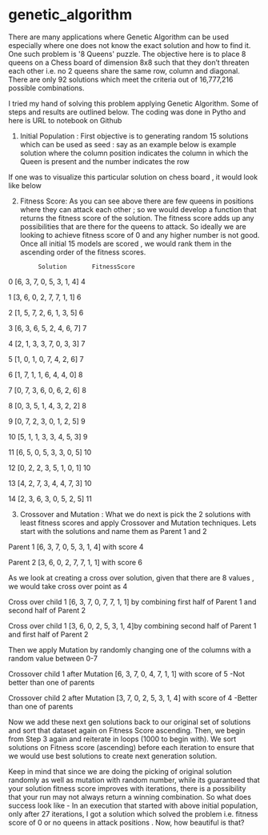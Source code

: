 # genetic_algorithm
 There are many applications where Genetic Algorithm can be used especially where one does not know the exact solution and how to find it. One such problem is '8 Queens' puzzle. The objective here is to place 8 queens on a Chess board of dimension 8x8 such that they don’t threaten each other i.e. no 2 queens share the same row, column and diagonal. There are only 92 solutions which meet the criteria out of 16,777,216 possible combinations.

 I tried my hand of solving this problem applying Genetic Algorithm. Some of steps and results are outlined below. The coding was done in Pytho and here is URL to notebook on Github

 1. Initial Population : First objective is to generating random 15 solutions which can be used as seed : say as an example below is example solution where the column position indicates the column in which the Queen is present and the number indicates the row


If one was to visualize this particular solution on chess board , it would look like below

2. Fitness Score: As you can see above there are few queens in positions where they can attack each other ; so we would develop a function that returns the fitness score of the solution. The fitness score adds up any possibilities that are there for the queens to attack. So ideally we are looking to achieve fitness score of 0 and any higher number is not good. Once all initial 15 models are scored , we would rank them in the ascending order of the fitness scores.

            Solution       FitnessScore

0  [6, 3, 7, 0, 5, 3, 1, 4]            4

1  [3, 6, 0, 2, 7, 7, 1, 1]            6

2  [1, 5, 7, 2, 6, 1, 3, 5]            6

3  [6, 3, 6, 5, 2, 4, 6, 7]            7

4  [2, 1, 3, 3, 7, 0, 3, 3]            7

5  [1, 0, 1, 0, 7, 4, 2, 6]            7

6  [1, 7, 1, 1, 6, 4, 4, 0]            8

7  [0, 7, 3, 6, 0, 6, 2, 6]            8

8  [0, 3, 5, 1, 4, 3, 2, 2]            8

9  [0, 7, 2, 3, 0, 1, 2, 5]            9

10 [5, 1, 1, 3, 3, 4, 5, 3]            9

11 [6, 5, 0, 5, 3, 3, 0, 5]           10

12 [0, 2, 2, 3, 5, 1, 0, 1]           10

13 [4, 2, 7, 3, 4, 4, 7, 3]           10

14 [2, 3, 6, 3, 0, 5, 2, 5]           11

3. Crossover and Mutation : What we do next is pick the 2 solutions with least fitness scores and apply Crossover and Mutation techniques. Lets start with the solutions and name them as Parent 1 and 2

Parent 1 [6, 3, 7, 0, 5, 3, 1, 4] with score 4

Parent 2 [3, 6, 0, 2, 7, 7, 1, 1] with score 6

As we look at creating a cross over solution, given that there are 8 values , we would take cross over point as 4

Cross over child 1 [6, 3, 7, 0, 7, 7, 1, 1] by combining first half of Parent 1 and second half of Parent 2

Cross over child 1 [3, 6, 0, 2, 5, 3, 1, 4]by combining second half of Parent 1 and first half of Parent 2

Then we apply Mutation by randomly changing one of the columns with a random value between 0-7

Crossover child 1 after Mutation [6, 3, 7, 0, 4, 7, 1, 1] with score of 5 -Not better than one of parents

Crossover child 2 after Mutation [3, 7, 0, 2, 5, 3, 1, 4] with score of 4 -Better than one of parents

Now we add these next gen solutions back to our original set of solutions and sort that dataset again on Fitness Score ascending. Then, we begin from Step 3 again and reiterate in loops (1000 to begin with). We sort solutions on Fitness score (ascending) before each iteration to ensure that we would use best solutions to create next generation solution.

Keep in mind that since we are doing the picking of original solution randomly as well as mutation with random number, while its guaranteed that your solution fitness score improves with iterations, there is a possibility that your run may not always return a winning combination. So what does success look like - In an execution that started with above initial population, only after 27 iterations, I got a solution which solved the problem i.e. fitness score of 0 or no queens in attack positions . Now, how beautiful is that?
